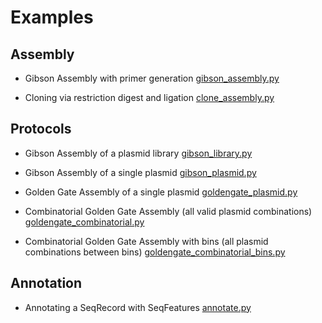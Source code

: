 # Examples

## Assembly

- Gibson Assembly with primer generation [gibson_assembly.py](gibson_assembly.py)

- Cloning via restriction digest and ligation [clone_assembly.py](clone_assembly.py)

## Protocols

- Gibson Assembly of a plasmid library
  [gibson_library.py](gibson_library.py)

- Gibson Assembly of a single plasmid
  [gibson_plasmid.py](gibson_plasmid.py)

- Golden Gate Assembly of a single plasmid
  [goldengate_plasmid.py](goldengate_plasmid.py)

- Combinatorial Golden Gate Assembly (all valid plasmid combinations)
  [goldengate_combinatorial.py](goldengate_combinatorial.py)

- Combinatorial Golden Gate Assembly with bins (all plasmid combinations between bins)
  [goldengate_combinatorial_bins.py](goldengate_combinatorial_bins.py)

## Annotation

- Annotating a SeqRecord with SeqFeatures [annotate.py](annotate.py)
